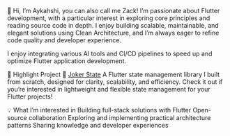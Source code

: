 👋 Hi, I’m Aykahshi, you can also call me Zack!
I’m passionate about Flutter development, with a particular interest in exploring core principles and reading source code in depth. I enjoy building scalable, maintainable, and elegant solutions using Clean Architecture, and I’m always eager to refine code quality and developer experience.

I enjoy integrating various AI tools and CI/CD pipelines to speed up and optimize Flutter application development.

🚀 Highlight Project
📌 [Joker State](https://github.com/Aykahshi/joker_state)
A Flutter state management library I built from scratch, designed for clarity, scalability, and efficiency. Check it out if you’re interested in lightweight and flexible state management for your Flutter projects!

💡 What I’m interested in
Building full-stack solutions with Flutter
Open-source collaboration
Exploring and implementing practical architecture patterns
Sharing knowledge and developer experiences
